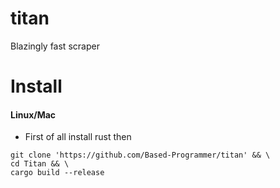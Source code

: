 # titan
Blazingly fast scraper

# Install

#### Linux/Mac
- First of all install rust then
````
git clone 'https://github.com/Based-Programmer/titan' && \
cd Titan && \
cargo build --release
````
